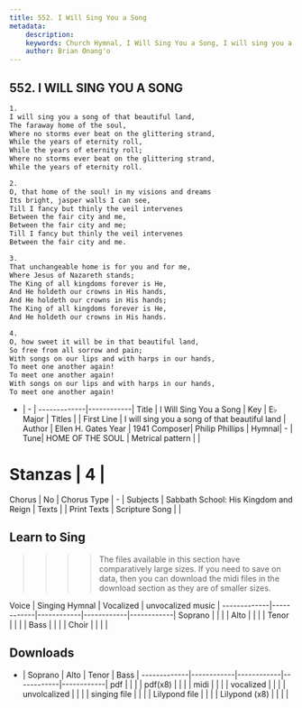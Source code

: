 ```yaml
---
title: 552. I Will Sing You a Song
metadata:
    description: 
    keywords: Church Hymnal, I Will Sing You a Song, I will sing you a song of that beautiful land, 
    author: Brian Onang'o
---
```



## 552. I WILL SING YOU A SONG

```txt
1.
I will sing you a song of that beautiful land, 
The faraway home of the soul, 
Where no storms ever beat on the glittering strand, 
While the years of eternity roll, 
While the years of eternity roll; 
Where no storms ever beat on the glittering strand, 
While the years of eternity roll. 

2.
O, that home of the soul! in my visions and dreams 
Its bright, jasper walls I can see, 
Till I fancy but thinly the veil intervenes 
Between the fair city and me, 
Between the fair city and me; 
Till I fancy but thinly the veil intervenes 
Between the fair city and me. 

3.
That unchangeable home is for you and for me, 
Where Jesus of Nazareth stands; 
The King of all kingdoms forever is He, 
And He holdeth our crowns in His hands, 
And He holdeth our crowns in His hands; 
The King of all kingdoms forever is He, 
And He holdeth our crowns in His hands. 

4.
O, how sweet it will be in that beautiful land, 
So free from all sorrow and pain; 
With songs on our lips and with harps in our hands, 
To meet one another again! 
To meet one another again! 
With songs on our lips and with harps in our hands, 
To meet one another again!
```

- |   -  |
-------------|------------|
Title | I Will Sing You a Song |
Key | E♭ Major |
Titles |  |
First Line | I will sing you a song of that beautiful land |
Author | Ellen H. Gates
Year | 1941
Composer| Philip Phillips |
Hymnal|  - |
Tune| HOME OF THE SOUL |
Metrical pattern | |
# Stanzas | 4 |
Chorus | No |
Chorus Type | - |
Subjects | Sabbath School: His Kingdom and Reign |
Texts |  |
Print Texts | 
Scripture Song |  |
  
## Learn to Sing

>>>> The files available in this section have comparatively large sizes. If you need to save on data, then you can download the midi files in the download section as they are of smaller sizes.

Voice |  Singing Hymnal | Vocalized | unvocalized music |
-------------|------------|------------|------------|------------|
Soprano | | | |
Alto | | | |
Tenor | | | |
Bass | | | |
Choir | | | |

## Downloads

- |  Soprano | Alto | Tenor | Bass |
-------------|------------|------------|------------|------------|
pdf | | | |
pdf(x8) | | | |
midi | | | |
vocalized | | | |
unvolcalized | | | |
singing file | | | |
Lilypond file | | | |
Lilypond (x8) | | | |
  
